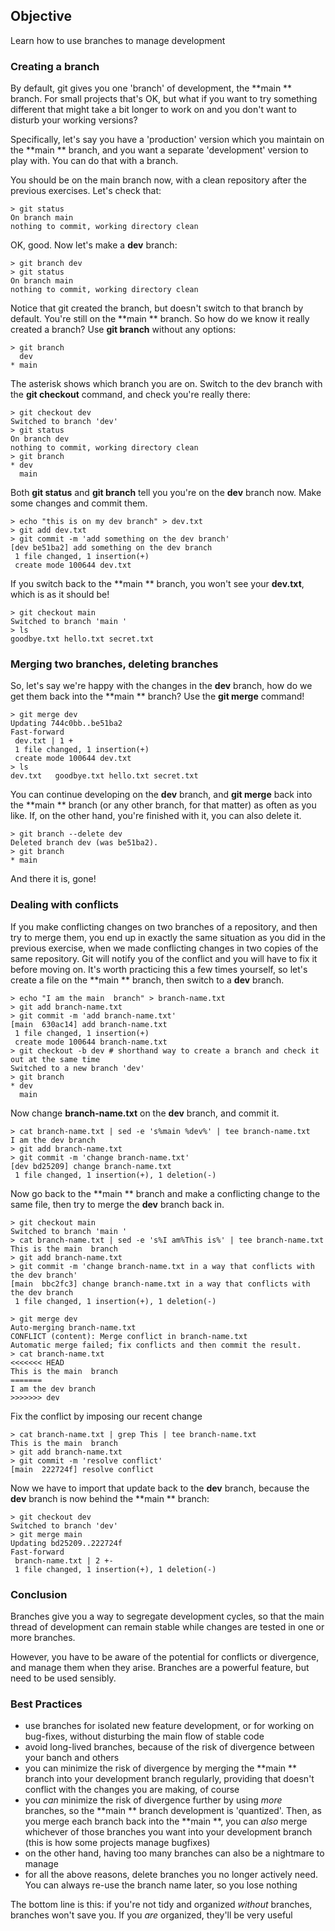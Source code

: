 ## Objective ##
Learn how to use branches to manage development

### Creating a branch ###
By default, git gives you one 'branch' of development, the **main ** branch. For small projects that's OK, but what if you want to try something different that might take a bit longer to work on and you don't want to disturb your working versions?

Specifically, let's say you have a 'production' version which you maintain on the **main ** branch, and you want a separate 'development' version to play with. You can do that with a branch.

You should be on the main  branch now, with a clean repository after the previous exercises. Let's check that:

```
> git status
On branch main 
nothing to commit, working directory clean
```

OK, good. Now let's make a **dev** branch:

```
> git branch dev
> git status
On branch main 
nothing to commit, working directory clean
```

Notice that git created the branch, but doesn't switch to that branch by default. You're still on the **main ** branch. So how do we know it really created a branch? Use **git branch** without any options:

```
> git branch 
  dev
* main 
```

The asterisk shows which branch you are on. Switch to the dev branch with the **git checkout** command, and check you're really there:

```
> git checkout dev
Switched to branch 'dev'
> git status
On branch dev
nothing to commit, working directory clean
> git branch
* dev
  main 
```

Both **git status** and **git branch** tell you you're on the **dev** branch now. Make some changes and commit them.

```
> echo "this is on my dev branch" > dev.txt
> git add dev.txt
> git commit -m 'add something on the dev branch'
[dev be51ba2] add something on the dev branch
 1 file changed, 1 insertion(+)
 create mode 100644 dev.txt
```

If you switch back to the **main ** branch, you won't see your **dev.txt**, which is as it should be!

```
> git checkout main 
Switched to branch 'main '
> ls
goodbye.txt hello.txt secret.txt
```

### Merging two branches, deleting branches ###

So, let's say we're happy with the changes in the **dev** branch, how do we get them back into the **main ** branch? Use the **git merge** command!

```
> git merge dev
Updating 744c0bb..be51ba2
Fast-forward
 dev.txt | 1 +
 1 file changed, 1 insertion(+)
 create mode 100644 dev.txt
> ls
dev.txt   goodbye.txt hello.txt secret.txt
```

You can continue developing on the **dev** branch, and **git merge** back into the **main ** branch (or any other branch, for that matter) as often as you like. If, on the other hand, you're finished with it, you can also delete it.

```
> git branch --delete dev
Deleted branch dev (was be51ba2).
> git branch
* main 
```

And there it is, gone!

### Dealing with conflicts ###
If you make conflicting changes on two branches of a repository, and then try to merge them, you end up in exactly the same situation as you did in the previous exercise, when we made conflicting changes in two copies of the same repository. Git will notify you of the conflict and you will have to fix it before moving on. It's worth practicing this a few times yourself, so let's create a file on the **main ** branch, then switch to a **dev** branch.

```
> echo "I am the main  branch" > branch-name.txt
> git add branch-name.txt 
> git commit -m 'add branch-name.txt'
[main  630ac14] add branch-name.txt
 1 file changed, 1 insertion(+)
 create mode 100644 branch-name.txt
> git checkout -b dev # shorthand way to create a branch and check it out at the same time
Switched to a new branch 'dev'
> git branch
* dev
  main 
```

Now change **branch-name.txt** on the **dev** branch, and commit it.

```
> cat branch-name.txt | sed -e 's%main %dev%' | tee branch-name.txt
I am the dev branch
> git add branch-name.txt
> git commit -m 'change branch-name.txt'
[dev bd25209] change branch-name.txt
 1 file changed, 1 insertion(+), 1 deletion(-)
```

Now go back to the **main ** branch and make a conflicting change to the same file, then try to merge the **dev** branch back in.

```
> git checkout main 
Switched to branch 'main '
> cat branch-name.txt | sed -e 's%I am%This is%' | tee branch-name.txt
This is the main  branch
> git add branch-name.txt 
> git commit -m 'change branch-name.txt in a way that conflicts with the dev branch'
[main  bbc2fc3] change branch-name.txt in a way that conflicts with the dev branch
 1 file changed, 1 insertion(+), 1 deletion(-)

> git merge dev
Auto-merging branch-name.txt
CONFLICT (content): Merge conflict in branch-name.txt
Automatic merge failed; fix conflicts and then commit the result.
> cat branch-name.txt 
<<<<<<< HEAD
This is the main  branch
=======
I am the dev branch
>>>>>>> dev
```

Fix the conflict by imposing our recent change

```
> cat branch-name.txt | grep This | tee branch-name.txt
This is the main  branch
> git add branch-name.txt 
> git commit -m 'resolve conflict'
[main  222724f] resolve conflict
```

Now we have to import that update back to the **dev** branch, because the **dev** branch is now behind the **main ** branch:

```
> git checkout dev
Switched to branch 'dev'
> git merge main 
Updating bd25209..222724f
Fast-forward
 branch-name.txt | 2 +-
 1 file changed, 1 insertion(+), 1 deletion(-)
```

### Conclusion ###
Branches give you a way to segregate development cycles, so that the main thread of development can remain stable while changes are tested in one or more branches.

However, you have to be aware of the potential for conflicts or divergence, and manage them when they arise. Branches are a powerful feature, but need to be used sensibly.

### Best Practices ###

- use branches for isolated new feature development, or for working on bug-fixes, without disturbing the main flow of stable code
- avoid long-lived branches, because of the risk of divergence between your banch and others
- you can minimize the risk of divergence by merging the **main ** branch into your development branch regularly, providing that doesn't conflict with the changes you are making, of course
- you _can_ minimize the risk of divergence further by using _more_ branches, so the **main ** branch development is 'quantized'. Then, as you merge each branch back into the **main **, you can _also_ merge whichever of those branches you want into your development branch (this is how some projects manage bugfixes)
- on the other hand, having too many branches can also be a nightmare to manage
- for all the above reasons, delete branches you no longer actively need. You can always re-use the branch name later, so you lose nothing

The bottom line is this: if you're not tidy and organized _without_ branches, branches won't save you. If you _are_ organized, they'll be very useful

